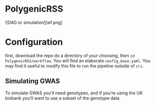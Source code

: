 # PolygenicRSS


![DAG or simulation][wf.png]

# Configuration

first, download the repo do a directory of your choosing, then `cd PolygenicRSS/workflow`.  You will find an elaborate `config_base.yaml`.
You may find it useful to modify this file to run the pipeline outside of `cri`.

## Simulating GWAS

To simulate GWAS you'll need genotypes, and if you're using the UK biobank you'll want to use a subset of the genotype data.  
